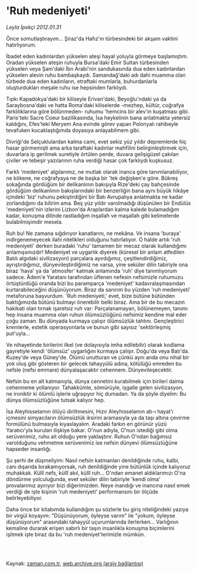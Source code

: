 # 'Ruh medeniyeti'

*Leyla İpekçi 2012.01.31*

<td class="columnist-detail">
<p>Önce somutlaştırayım... Şiraz'da Hafız'ın türbesindeki bir akşam vaktini hatırlıyorum.</p>
<p>
<div id="haberMetinDiv">
<p>İbadet eden kadınlardan yükselen ateşi hayal yoluyla görmeye başlamıştım. Oradan yükselen ateşin ruhuyla Bursa'daki Emir Sultan türbesinden yükselen veya Şam'daki İbn Arabi'nin sandukasında dua eden kadınlardan yükselen alevin ruhu bambaşkaydı. Samandağ'daki adı dahi muamma olan türbede dua eden kadınların, etraftaki mumlarla, buhurdanlarla oluşturdukları meşale ruhu ise hepsinden farklıydı.
<p>Tıpkı Kapadokya'daki bir kiliseyle Erivan'daki, Beyoğlu'ndaki ya da Saraybosna'daki ve hatta Roma'daki kiliselerde -mezhep, kültür, coğrafya farklılıklarına göre bölünmeden- ruhumu 'hemcins bir alev'in kuşatması gibi. Paris'teki Sacre Coeur bazilikasında, İsa heykelinin bana anlatmakta yetersiz kaldığını, Efes'teki Meryem Ana evinde görev yapan Polonyalı rahibeyle tevafuken kucaklaştığımda doyasıya anlayabilmem gibi.
<p>Divriği'de Selçuklulardan kalma cami, evet sekiz yüz yıldır depremlerde hiç hasar görmemişti ama arka taraftaki kadınlar mahfilini belirginleştirmek için, duvarlara ip gerilmek suretiyle örtülen perde, duvara gelişigüzel çakılan çiviler ve tebeşir yazılarının ruha verdiği hasar çok farklıydı kuşkusuz.
<p>Farklı 'medeniyet' algılarımız, ne mutlak olarak inanca göre tanımlanabiliyor, ne kökene, ne coğrafyaya ne de başka bir 'tek değişken'e göre. Bükreş sokağında gördüğüm bir delikanlının bakışıyla Rize'deki çay bahçesinde gördüğüm delikanlının bakışlarındaki bir benzerliğin bana aynı büyük hikâye içindeki 'biz' ruhunu pekiştirdiğini bir Batı Avrupalıya anlatmakta ne kadar zorlandığımı da bilirim ama. Beş yüz yıldır varolmadığı düşünülen bir Endülüs 'medeniyeti'nin izlerini Lizbon'da Araplardan kalma kalede bulamadığım kadar, konuşma dilinde rastladığım inşallah ve maşallah gibi kelimelerde bulabilmişimdir mesela.
<p>Ruh bu! Ne zamana sığdırıyor kanatlarını, ne mekâna. Ve insana 'buraya' indirgenemeyecek ilahi nitelikleri olduğunu hatırlatıyor. O halde artık 'ruh medeniyeti' derken buradaki 'ruhu' tamamen bir mecaz olarak kullandığımı anlamışsınızdır! Medeniyet ve uygarlık diyerek (küresel bir anlam atfedilen Batılı algıdaki sivilizasyon) parçalara ayırdığımız, çeşitlendirdiğimiz, ayrıştırdığımız, dünyevileştirdiğimiz ne varsa, yine seküler dilin tabiriyle ona biraz 'hava' ya da 'atmosfer' katmak anlamında 'ruh' diye tanımlıyorum sadece. Âdem'e Yaratanı tarafından üflenen nefesin nefsimizle ruhumuzu örtüştürdüğü oranda bizi bu paramparça 'medeniyet' kadavralaşmasından kurtarabileceğini düşünüyorum. Biraz da sanırım bu yüzden 'ruh medeniyeti' metaforuna başvurdum. 'Ruh medeniyeti,' evet, bize bütüne bütünden baktığımızda bütünü bulmayı önerebilir belki biraz. Ama bir de bu mecazın hakikati olan tırnak işaretsiz ruh var: Parçalanamayan, bölünemeyen, tanımı hep insana muamma olan ruhun ölümsüzlüğünü nefsimiz kendine mal eder çoğu zaman. Bu dünyada kurmaya çalışır ölümsüzlük tahtını. Gençleştirici kremlerle, estetik operasyonlarla ve bunun gibi sayısız 'sektörleşmiş put'uyla...
<p>Ve nihayetinde birilerini ilkel (ve dolayısıyla imha edilebilir) olarak kodlama gayretiyle kendi 'ölümsüz' uygarlığını kurmaya çalışır. Doğu'da veya Batı'da. Kuzey'de veya Güney'de. Ölümü unutturan ve çünkü aynı anda onu nihaî bir yok oluş gibi gösteren bir gelecek tahayyülü adına, kötülüğü emreden bu nefsle (nefsi emmare) dünyalaşacaktır cehennem. Dünyevileşecektir. 
<p>Nefsin bu en alt katmanıyla, dünya cennetini kurabilmek için birileri daima cehenneme yollanıyor. Tahakkümle, sömürüyle, işgalle gelen sivilizasyon, ne ironiktir ki ölümlü işlerle uğraşıyor hiç dumadan. Ya da şöyle diyelim: Bu dünya ölümsüzlüğüne tutsak kalıyor hep.
<p>İsa Aleyhisselamın ölüyü diriltmesini, Hızır Aleyhisselamın ab-ı hayat'ı içmesini simyacıların ölümsüzlük iksirini aramasıyla ya da taşı altına çevirme formülünü bulmasıyla kıyaslayalım. Aradaki farkın en görünür yüzü Yaratıcı'yla kurulan ilişkiye bakar. O'nun adıyla, O'nun istediği gibi olma serüvenimiz, ruhu ait olduğu yere yaklaştırır. Ruhun O'ndan bağımsız varolduğunu vehmetme serüvenimiz ise nefsin dünyevi ölümsüzlüğüne hapseder insanlığı.
<p>Şu şerhi de düşmeliyim: Nasıl nefsin katmanları denildiğinde ruhu, kalbi, canı dışarıda bırakamıyorsak, ruh denildiğinde yine bütünlük içinde kalıyoruz muhakkak. Küllî nefs, küllî akıl, küllî ruh... O'ndan emanet aldıklarımızı O'na döndürme yolculuğunda, evet seküler dilin tabiriyle 'kendi olma' provalarımız ayırıyor bizi diğerimizden. Neye inandığı ve inancına nasıl emek verdiği de işte kişinin 'ruh medeniyeti' performansını bir ölçüde belirleyebiliyor.
<p>Daha önce bir kitabımda kullandığım şu sözlerle bu giriş niteliğindeki yazıya bir virgül koyayım: "Düşünüyorum, öyleyse varım" ile "yokum, öyleyse düşünüyorum" arasındaki tahayyül uçurumlarında ilerlerken... Varlığının kemaline durarak erişen sabırlı bir taşın insanlıkla konuşma biçimlerini işitmek işte biraz da bu 'ruh medeniyet'lerimizle mümkün. </p></p></p></p></p></p></p></p></p></p></div>
</p>


<p><br>
		 </br></p></td>

Kaynak: [zaman.com.tr](http://zaman.com.tr/yazar.do?yazino=1237803), [web.archive.org (arşiv bağlantısı)](http://web.archive.org/web/20120211123305/http://www.zaman.com.tr:80/yazar.do?yazino=1237803)
